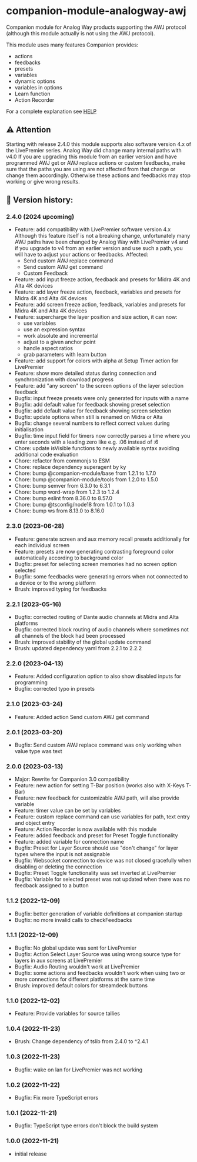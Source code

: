 # companion-module-analogway-awj

Companion module for Analog Way products supporting the AWJ protocol (although this module actually is not using the AWJ protocol).

This module uses many features Companion provides:

- actions
- feedbacks
- presets
- variables
- dynamic options
- variables in options
- Learn function
- Action Recorder

For a complete explanation see [HELP](HELP.md)

## :warning: Attention

Starting with release 2.4.0 this module supports also software version 4.x of the LivePremier series. Analog Way did change many internal paths with v4.0 If you are upgrading this module from an earlier version and have programmed AWJ get or AWJ replace actions or custom feedbacks, make sure that the paths you are using are not affected from that change or change them accordingly. Otherwise these actions and feedbacks may stop working or give wrong results.  

## :rocket: Version history:

### 2.4.0 (2024 upcoming)
* Feature: add compatibility with LivePremier software version 4.x
    Although this feature itself is not a breaking change, unfortunately many AWJ paths have been changed by Analog Way with LivePremier v4 and if you upgrade to v4 from an earlier version and use such a path, you will have to adjust your actions or feedbacks. 
    Affected:
    - Send custom AWJ replace command
    - Send custom AWJ get command
    - Custom Feedback
* Feature: add input freeze action, feedback and presets for Midra 4K and Alta 4K devices
* Feature: add layer freeze action, feedback, variables and presets for Midra 4K and Alta 4K devices
* Feature: add screen freeze action, feedback, variables and presets for Midra 4K and Alta 4K devices
* Feature: supercharge the layer position and size action, it can now:
    - use variables
    - use an expression syntax
    - work absolute and incremental
    - adjust to a given anchor point
    - handle aspect ratios
    - grab parameters with learn button 
* Feature: add support for colors with alpha at Setup Timer action for LivePremier
* Feature: show more detailed status during connection and synchronization with download progress
* Feature: add "any screen" to the screen options of the layer selection feedback
* Bugfix: input freeze presets were only generated for inputs with a name
* Bugfix: add default value for feedback showing preset selection
* Bugfix: add default value for feedback showing screen selection
* Bugfix: update options when still is renamed on Midra or Alta
* Bugfix: change several numbers to reflect correct values during initialisation
* Bugfix: time input field for timers now correctly parses a time where you enter seconds with a leading zero like e.g. :06 instead of :6
* Chore: update isVisible functions to newly available syntax avoiding additional code evaluation
* Chore: refactor from commonjs to ESM
* Chore: replace dependency superagent by ky
* Chore: bump @companion-module/base from 1.2.1 to 1.7.0
* Chore: bump @companion-module/tools from 1.2.0 to 1.5.0
* Chore: bump semver from 6.3.0 to 6.3.1
* Chore: bump word-wrap from 1.2.3 to 1.2.4
* Chore: bump eslint from 8.36.0 to 8.57.0
* Chore: bump @tsconfig/node18 from 1.0.1 to 1.0.3
* Chore: bump ws from 8.13.0 to 8.16.0

### 2.3.0 (2023-06-28)
* Feature: generate screen and aux memory recall presets additionally for each individual screen
* Feature: presets are now generating contrasting foreground color automatically according to background color 
* Bugfix: preset for selecting screen memories had no screen option selected 
* Bugfix: some feedbacks were generating errors when not connected to a device or to the wrong platform
* Brush: improved typing for feedbacks

### 2.2.1 (2023-05-16)
* Bugfix: corrected routing of Dante audio channels at Midra and Alta platforms
* Bugfix: corrected block routing of audio channels where sometimes not all channels of the block had been processed
* Brush: improved stability of the global update command
* Brush: updated dependency yaml from 2.2.1 to 2.2.2

### 2.2.0 (2023-04-13)
* Feature: Added configuration option to also show disabled inputs for programming
* Bugfix: corrected typo in presets

### 2.1.0 (2023-03-24)
* Feature: Added action Send custom AWJ get command

### 2.0.1 (2023-03-20)
* Bugfix: Send custom AWJ replace command was only working when value type was text

### 2.0.0 (2023-03-13)
* Major: Rewrite for Companion 3.0 compatibility
* Feature: new action for setting T-Bar position (works also with X-Keys T-Bar)
* Feature: new feedback for customizable AWJ path, will also provide variable
* Feature: timer value can be set by variables
* Feature: custom replace command can use variables for path, text entry and object entry
* Feature: Action Recorder is now available with this module
* Feature: added feedback and preset for Preset Toggle functionality  
* Feature: added variable for connection name
* Bugfix: Preset for Layer Source should use "don't change" for layer types where the input is not assignable			
* Bugfix: Websocket connection to device was not closed gracefully when disabling or deleting the connection			
* Bugfix: Preset Toggle functionality was set inverted at LivePremier
* Bugfix: Variable for selected preset was not updated when there was no feedback assigned to a button  

### 1.1.2 (2022-12-09)
* Bugfix: better generation of variable definitions at companion startup
* Bugfix: no more invalid calls to checkFeedbacks

### 1.1.1 (2022-12-09)
* Bugfix: No global update was sent for LivePremier			
* Bugfix: Action Select Layer Source was using wrong source type for layers in aux screens at LivePremier				
* Bugfix: Audio Routing wouldn't work at LivePremier			
* Bugfix: some actions and feedbacks wouldn't work when using two or more connections for different platforms at the same time
* Brush: improved default colors for streamdeck buttons  

### 1.1.0 (2022-12-02)
* Feature: Provide variables for source tallies  

### 1.0.4 (2022-11-23)
* Brush: Change dependency of tslib from 2.4.0 to ^2.4.1  

### 1.0.3 (2022-11-23)
* Bugfix: wake on lan for LivePremier was not working

### 1.0.2 (2022-11-22)
* Bugfix: Fix more TypeScript errors  

### 1.0.1 (2022-11-21)
* Bugfix: TypeScript type errors don't block the build system  

### 1.0.0 (2022-11-21)
* initial release  

